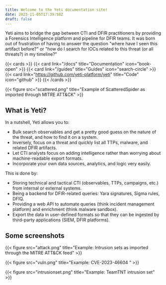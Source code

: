 ```yaml
---
title: Welcome to the Yeti documentation site!
date: 2023-11-05T17:39:58Z
draft: false
---
```


Yeti aims to bridge the gap between CTI and DFIR practitioners by providing a
Forensics Intelligence platform and pipeline for DFIR teams. It was born out of frustration
of having to answer the question "where have I seen this artifact before?" or
"how do I search for IOCs related to this threat (or all threats?) in my timeline?"

{{< cards >}} {{< card link="/docs" title="Documentation" icon="book-open" >}}
{{< card link="/guides" title="Guides" icon="search-circle" >}}
{{< card link="https://github.com/yeti-platform/yeti" title="Code" icon="github" >}}
{{< /cards >}}


{{< figure src="scattered.png" title="Example of ScatteredSpider as imported through MITRE ATT&CK" >}}

## What is Yeti?

In a nutshell, Yeti allows you to:

- Bulk search observables and get a pretty good guess on the nature of the
  threat, and how to find it on a system.
- Inversely, focus on a threat and quickly list all TTPs, malware, and related
  DFIR artifacts.
- Let CTI analysts focus on adding intelligence rather than worrying about
  machine-readable export formats.
- Incorporate your own data sources, analytics, and logic very easily.

This is done by:

- Storing technical and tactical CTI (observables, TTPs, campaigns, etc.) from
  internal or external systems.
- Being a backend for DFIR-related queries: Yara signatures, Sigma rules, DFIQ.
- Providing a web API to automate queries (think incident management platform)
  and enrichment (think malware sandbox).
- Export the data in user-defined formats so that they can be ingested by
  third-party applications (SIEM, DFIR platforms).

## Some screenshots

{{< figure src="attack.png" title="Example: Intrusion sets as imported through the MITRE ATT&CK feed" >}}

{{< figure src="vuln.png" title="Example: CVE-2023-46604 " >}}

{{< figure src="intrusionset.png" title="Example: TeamTNT intrusion set" >}}
